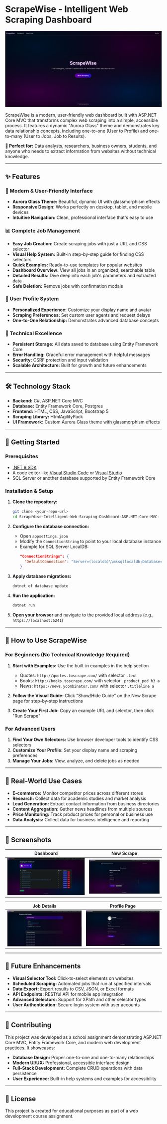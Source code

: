 # ScrapeWise - Intelligent Web Scraping Dashboard

![ScrapeWise Home Page](./assets/images/home.png)

ScrapeWise is a modern, user-friendly web dashboard built with ASP.NET Core MVC that transforms complex web scraping into a simple, accessible process. It features a dynamic "Aurora Glass" theme and demonstrates key data relationship concepts, including one-to-one (User to Profile) and one-to-many (User to Jobs, Job to Results).

**🎯 Perfect for:** Data analysts, researchers, business owners, students, and anyone who needs to extract information from websites without technical knowledge.

---

## ✨ Features

### **🎨 Modern & User-Friendly Interface**
- **Aurora Glass Theme:** Beautiful, dynamic UI with glassmorphism effects
- **Responsive Design:** Works perfectly on desktop, tablet, and mobile devices
- **Intuitive Navigation:** Clean, professional interface that's easy to use

### **📊 Complete Job Management**
- **Easy Job Creation:** Create scraping jobs with just a URL and CSS selector
- **Visual Help System:** Built-in step-by-step guide for finding CSS selectors
- **Quick Examples:** Ready-to-use templates for popular websites
- **Dashboard Overview:** View all jobs in an organized, searchable table
- **Detailed Results:** Dive deep into each job's parameters and extracted data
- **Safe Deletion:** Remove jobs with confirmation modals

### **👤 User Profile System**
- **Personalized Experience:** Customize your display name and avatar
- **Scraping Preferences:** Set custom user agents and request delays
- **One-to-One Relationship:** Demonstrates advanced database concepts

### **🔧 Technical Excellence**
- **Persistent Storage:** All data saved to database using Entity Framework Core
- **Error Handling:** Graceful error management with helpful messages
- **Security:** CSRF protection and input validation
- **Scalable Architecture:** Built for growth and future enhancements

---

## 🛠️ Technology Stack

- **Backend:** C#, ASP.NET Core MVC
- **Database:** Entity Framework Core, Postgres
- **Frontend:** HTML, CSS, JavaScript, Bootstrap 5
- **Scraping Library:** HtmlAgilityPack
- **UI Framework:** Custom Aurora Glass theme with glassmorphism effects

---

## 🚀 Getting Started

### Prerequisites

- [.NET 9 SDK](https://dotnet.microsoft.com/download/dotnet/9.0)
- A code editor like [Visual Studio Code](https://code.visualstudio.com/) or [Visual Studio](https://visualstudio.microsoft.com/)
- SQL Server or another database supported by Entity Framework Core

### Installation & Setup

1. **Clone the repository:**
   ```sh
   git clone <your-repo-url>
   cd ScrapeWise-Intelligent-Web-Scraping-Dashboard-ASP.NET-Core-MVC-
   ```

2. **Configure the database connection:**
   - Open `appsettings.json`
   - Modify the `ConnectionString` to point to your local database instance
   - Example for SQL Server LocalDB:
     ```json
     "ConnectionStrings": {
       "DefaultConnection": "Server=(localdb)\\mssqllocaldb;Database=ScrapeWiseDB;Trusted_Connection=True;MultipleActiveResultSets=true"
     }
     ```

3. **Apply database migrations:**
   ```sh
   dotnet ef database update
   ```

4. **Run the application:**
   ```sh
   dotnet run
   ```

5. **Open your browser** and navigate to the provided local address (e.g., `https://localhost:5241`)

---

## 📖 How to Use ScrapeWise

### **For Beginners (No Technical Knowledge Required)**

1. **Start with Examples:** Use the built-in examples in the help section
   - Quotes: `http://quotes.toscrape.com/` with selector `.text`
   - Books: `http://books.toscrape.com/` with selector `.product_pod h3 a`
   - News: `https://news.ycombinator.com/` with selector `.titleline a`

2. **Follow the Visual Guide:** Click "Show/Hide Guide" on the New Scrape page for step-by-step instructions

3. **Create Your First Job:** Copy an example URL and selector, then click "Run Scrape"

### **For Advanced Users**

1. **Find Your Own Selectors:** Use browser developer tools to identify CSS selectors
2. **Customize Your Profile:** Set your display name and scraping preferences
3. **Manage Your Jobs:** View, analyze, and delete jobs as needed

---

## 🎯 Real-World Use Cases

- **E-commerce:** Monitor competitor prices across different stores
- **Research:** Collect data for academic studies and market analysis
- **Lead Generation:** Extract contact information from business directories
- **Content Aggregation:** Gather news headlines from multiple sources
- **Price Monitoring:** Track product prices for personal or business use
- **Data Analysis:** Collect data for business intelligence and reporting

---

## 📸 Screenshots

| Dashboard | New Scrape |
| :---: | :---: |
| ![Dashboard Screenshot](./assets/images/dashboard.png) | ![New Scrape Screenshot](./assets/images/new-scrape.png) |

| Job Details | Profile Page |
| :---: | :---: |
| ![Job Details Screenshot](./assets/images/job-details.png) | ![Profile Page Screenshot](./assets/images/profile.png) |

---

## 🔮 Future Enhancements

- **Visual Selector Tool:** Click-to-select elements on websites
- **Scheduled Scraping:** Automated jobs that run at specified intervals
- **Data Export:** Export results to CSV, JSON, or Excel formats
- **API Endpoints:** RESTful API for mobile app integration
- **Advanced Selectors:** Support for XPath and other selector types
- **User Authentication:** Secure login system with user accounts

---

## 🤝 Contributing

This project was developed as a school assignment demonstrating ASP.NET Core MVC, Entity Framework Core, and modern web development practices. It showcases:

- **Database Design:** Proper one-to-one and one-to-many relationships
- **Modern UI/UX:** Professional, accessible interface design
- **Full-Stack Development:** Complete CRUD operations with data persistence
- **User Experience:** Built-in help systems and examples for accessibility

---

## 📄 License

This project is created for educational purposes as part of a web development course assignment.
